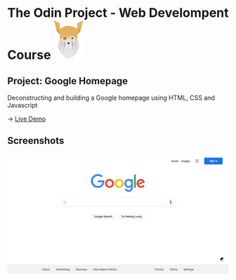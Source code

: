 # The Odin Project \- Web Develompent Course ![odin_project_logo](images/the_odin_project_logo.png)

## Project: Google Homepage
Deconstructing and building a Google homepage using HTML, CSS and Javascript

-> [Live Demo](https://davidtrikic.github.io/google-homepage/)

## Screenshots

![Screenshot_desktop_light_1](screenshots/Screenshot_desktop_light_1.png)

